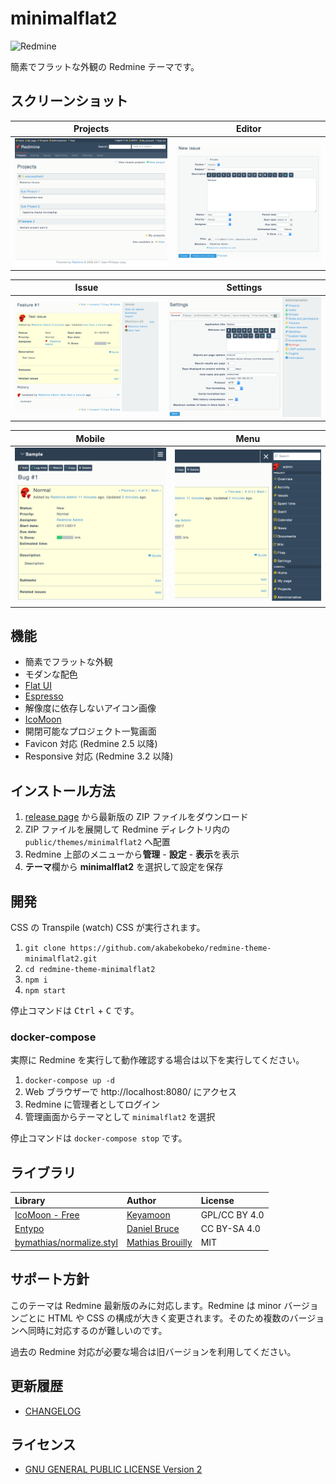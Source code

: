 # minimalflat2

![Redmine](https://img.shields.io/badge/Redmine-4.1-brightgreen)

簡素でフラットな外観の Redmine テーマです。

## スクリーンショット

|Projects|Editor|
|:-:|:-:|
|[![Projects](res/ss-01.png)](res/ss-01.png)|[![Editor](res/ss-02.png)](res/ss-02.png)|

|Issue|Settings|
|:-:|:-:|
|[![Issue](res/ss-03.png)](res/ss-03.png)|[![Settings](res/ss-04.png)](res/ss-04.png)|

|Mobile|Menu|
|:-:|:-:|
|[![For mobile](res/ss-05.png)](res/ss-05.png)|[![Menu](res/ss-06.png)](res/ss-06.png)|

## 機能

* 簡素でフラットな外観
* モダンな配色
 * [Flat UI](http://designmodo.github.io/Flat-UI/)
 * [Espresso](https://github.com/mbadolato/iTerm2-Color-Schemes)
* 解像度に依存しないアイコン画像
 * [IcoMoon](https://icomoon.io/)
* 開閉可能なプロジェクト一覧画面
* Favicon 対応 (Redmine 2.5 以降)
* Responsive 対応 (Redmine 3.2 以降)

## インストール方法

1. [release page](https://github.com/akabekobeko/redmine-theme-minimalflat2/releases) から最新版の ZIP ファイルをダウンロード
2. ZIP ファイルを展開して Redmine ディレクトリ内の `public/themes/minimalflat2` へ配置
3. Redmine 上部のメニューから**管理** - **設定** - **表示**を表示
4. **テーマ**欄から **minimalflat2** を選択して設定を保存

## 開発

CSS の Transpile (watch) CSS が実行されます。

1. `git clone https://github.com/akabekobeko/redmine-theme-minimalflat2.git`
2. `cd redmine-theme-minimalflat2`
3. `npm i`
4. `npm start`

停止コマンドは <kbd>Ctrl</kbd> + <kbd>C</kbd> です。

### docker-compose

実際に Redmine を実行して動作確認する場合は以下を実行してください。

1. `docker-compose up -d`
2. Web ブラウザーで http://localhost:8080/ にアクセス
3. Redmine に管理者としてログイン
4. 管理画面からテーマとして `minimalflat2` を選択

停止コマンドは `docker-compose stop` です。

## ライブラリ

|Library|Author|License|
|:--|:--|:--|
|[IcoMoon - Free](https://icomoon.io/#icons)|[Keyamoon](http://keyamoon.com/)|GPL/CC BY 4.0|
|[Entypo](http://www.entypo.com/)|[Daniel Bruce](http://danielbruce.se/)|CC BY-SA 4.0|
|[bymathias/normalize.styl](https://github.com/bymathias/normalize.styl)|[Mathias Brouilly](http://mathias.brouilly.fr/)|MIT|

## サポート方針

このテーマは Redmine 最新版のみに対応します。Redmine は minor バージョンごとに HTML や CSS の構成が大きく変更されます。そのため複数のバージョンへ同時に対応するのが難しいのです。

過去の Redmine 対応が必要な場合は旧バージョンを利用してください。

## 更新履歴

* [CHANGELOG](CHANGELOG.md)

## ライセンス

* [GNU GENERAL PUBLIC LICENSE Version 2](LICENSE.txt)
